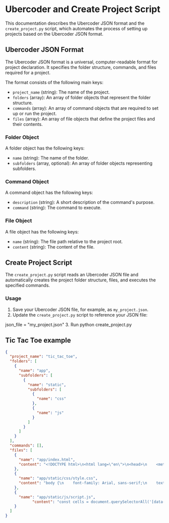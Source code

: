 # Ubercoder and Create Project Script

This documentation describes the Ubercoder JSON format and the `create_project.py` script, which automates the process of setting up projects based on the Ubercoder JSON format.

## Ubercoder JSON Format

The Ubercoder JSON format is a universal, computer-readable format for project declaration. It specifies the folder structure, commands, and files required for a project.

The format consists of the following main keys:

- `project_name` (string): The name of the project.
- `folders` (array): An array of folder objects that represent the folder structure.
- `commands` (array): An array of command objects that are required to set up or run the project.
- `files` (array): An array of file objects that define the project files and their contents.

### Folder Object

A folder object has the following keys:

- `name` (string): The name of the folder.
- `subfolders` (array, optional): An array of folder objects representing subfolders.

### Command Object

A command object has the following keys:

- `description` (string): A short description of the command's purpose.
- `command` (string): The command to execute.

### File Object

A file object has the following keys:

- `name` (string): The file path relative to the project root.
- `content` (string): The content of the file.

## Create Project Script

The `create_project.py` script reads an Ubercoder JSON file and automatically creates the project folder structure, files, and executes the specified commands.

### Usage

1. Save your Ubercoder JSON file, for example, as `my_project.json`.
2. Update the `create_project.py` script to reference your JSON file:

json_file = "my_project.json"
3. Run python create_project.py

## Tic Tac Toe example
```json
{
  "project_name": "tic_tac_toe",
  "folders": [
    {
      "name": "app",
      "subfolders": [
        {
          "name": "static",
          "subfolders": [
            {
              "name": "css"
            },
            {
              "name": "js"
            }
          ]
        }
      ]
    }
  ],
  "commands": [],
  "files": [
    {
      "name": "app/index.html",
      "content": "<!DOCTYPE html>\n<html lang=\"en\">\n<head>\n    <meta charset=\"UTF-8\">\n    <meta name=\"viewport\" content=\"width=device-width, initial-scale=1.0\">\n    <title>Tic Tac Toe</title>\n    <link rel=\"stylesheet\" href=\"static/css/style.css\">\n</head>\n<body>\n    <h1>Tic Tac Toe</h1>\n    <div id=\"game-board\">\n        <div class=\"cell\" data-cell></div>\n        <div class=\"cell\" data-cell></div>\n        <div class=\"cell\" data-cell></div>\n        <div class=\"cell\" data-cell></div>\n        <div class=\"cell\" data-cell></div>\n        <div class=\"cell\" data-cell></div>\n        <div class=\"cell\" data-cell></div>\n        <div class=\"cell\" data-cell></div>\n        <div class=\"cell\" data-cell></div>\n    </div>\n    <script src=\"static/js/script.js\"></script>\n</body>\n</html>"
    },
    {
      "name": "app/static/css/style.css",
      "content": "body {\n    font-family: Arial, sans-serif;\n    text-align: center;\n}\n\n#game-board {\n    display: grid;\n    grid-template-columns: repeat(3, 100px);\n    grid-template-rows: repeat(3, 100px);\n    gap: 5px;\n    margin: 50px auto;\n    width: 320px;\n}\n\n.cell {\n    background-color: lightgray;\n    border: 1px solid black;\n    display: flex;\n    align-items: center;\n    justify-content: center;\n    font-size: 24px;\n    font-weight: bold;\n    height: 100px;\n    width: 100px;\n}\n\n.cell[data-player=\"X\"] {\n    color: red;\n}\n\n.cell[data-player=\"O\"] {\n    color: blue;\n}"
    },
    {
      "name": "app/static/js/script.js",
            "content": "const cells = document.querySelectorAll('[data-cell]');\nlet currentPlayer = 'X';\n\ncells.forEach(cell => {\n    cell.addEventListener('click', handleClick, { once: true });\n});\n\nfunction handleClick(e) {\n    const cell = e.target;\n    cell.textContent = currentPlayer;\n    cell.setAttribute('data-player', currentPlayer);\n    if (checkWin(currentPlayer) || checkDraw()) {\n        setTimeout(() => {\n            resetBoard();\n        }, 2000);\n    } else {\n        currentPlayer = currentPlayer === 'X' ? 'O' : 'X';\n    }\n}\n\nfunction checkWin(player) {\n    const winningCombinations = [\n        [0, 1, 2], [3, 4, 5], [6, 7, 8],\n        [0, 3, 6], [1, 4, 7], [2, 5, 8],\n        [0, 4, 8], [2, 4, 6]\n    ];\n\n    return winningCombinations.some(combination => {\n        return combination.every(index => {\n            return cells[index].getAttribute('data-player') === player;\n        });\n    });\n}\n\nfunction checkDraw() {\n    return [...cells].every(cell => {\n        return cell.getAttribute('data-player') !== null;\n    });\n}\n\nfunction resetBoard() {\n    cells.forEach(cell => {\n        cell.textContent = '';\n        cell.removeAttribute('data-player');\n        cell.addEventListener('click', handleClick, { once: true });\n    });\n    currentPlayer = 'X';\n}"
    }
  ]
}
```

